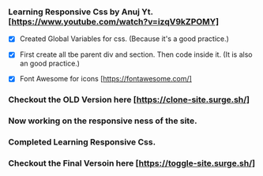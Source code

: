 ### Learning Responsive Css by Anuj Yt. [https://www.youtube.com/watch?v=izqV9kZPOMY]

* [x] Created Global Variables for css. (Because it's a good practice.)

* [x] First create all tbe parent div and section. Then code inside it.
(It is also an good practice.) 

* [x] Font Awesome for icons [https://fontawesome.com/]

### Checkout the OLD Version here [https://clone-site.surge.sh/]

### Now working on the responsive ness of the site.

### Completed Learning Responsive Css.

### Checkout the Final Versoin here [https://toggle-site.surge.sh/]